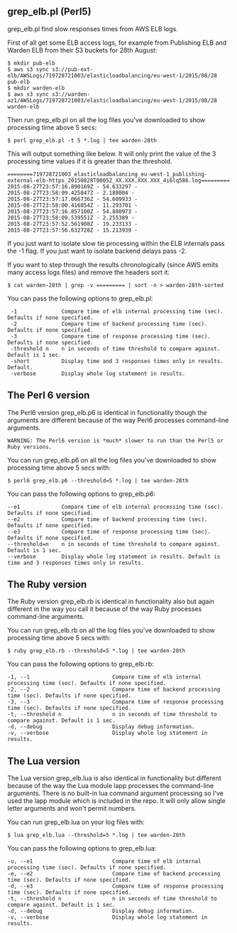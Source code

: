 ## grep_elb.pl (Perl5)

grep_elb.pl find slow responses times from AWS ELB logs. 

First of all get some ELB access logs, for example from Publishing ELB and Warden ELB from their S3 buckets for 28th August:

```
$ mkdir pub-elb
$ aws s3 sync s3://pub-ext-elb/AWSLogs/719728721003/elasticloadbalancing/eu-west-1/2015/08/28 pub-elb
$ mkdir warden-elb
$ aws s3 sync s3://warden-az1/AWSLogs/719728721003/elasticloadbalancing/eu-west-1/2015/08/28 warden-elb
```

Then run grep_elb.pl on all the log files you've downloaded to show processing time above 5 secs:

```
$ perl grep_elb.pl -t 5 *.log | tee warden-28th
```

This will output something like below. It will only print the value of the 3 processing time values if it is greater than the threshold. 

```
========719728721003_elasticloadbalancing_eu-west-1_publishing-external-elb-https_20150828T0005Z_XX.XXX.XXX.XXX_4i6lq586.log=========
2015-08-27T23:57:16.890169Z - 54.633297 -
2015-08-27T23:58:09.425847Z - 2.188004 -
2015-08-27T23:57:17.066736Z - 54.609933 -
2015-08-27T23:58:00.416854Z - 11.293701 -
2015-08-27T23:57:16.857100Z - 54.880973 -
2015-08-27T23:58:09.539551Z - 2.255389 -
2015-08-27T23:57:52.561908Z - 19.233133 -
2015-08-27T23:57:56.632728Z - 15.213939 -
```

If you just want to isolate slow tie processing within the ELB internals pass the -1 flag. If you just want to isolate backend delays pass -2. 

If you want to step through the results chronologically (since AWS emits many access logs files) and remove the headers sort it:

```
$ cat warden-28th | grep -v ========= | sort -n > warden-28th-sorted
```

You can pass the following options to grep_elb.pl: 

```
 -1              Compare time of elb internal processing time (sec). Defaults if none specified. 
 -2              Compare time of backend processing time (sec). Defaults if none specified. 
 -3              Compare time of response processing time (sec). Defaults if none specified. 
 -threshold n    n in seconds of time threshold to compare against. Default is 1 sec. 
 -short          Display time and 3 responses times only in results. Default. 
 -verbose        Display whole log statement in results.
```

## The Perl 6 version

The Perl6 version grep_elb.p6 is identical in functionality though the arguments are different because of the way Perl6 processes command-line arguments. 

```
WARNING: The Perl6 version is *much* slower to run than the Perl5 or Ruby versions. 
```

You can run grep_elb.p6 on all the log files you've downloaded to show processing time above 5 secs with:

```
$ perl6 grep_elb.p6 --threshold=5 *.log | tee warden-28th
```

You can pass the following options to grep_elb.p6: 

```
--e1             Compare time of elb internal processing time (sec). Defaults if none specified.
--e2             Compare time of backend processing time (sec). Defaults if none specified.
--e3             Compare time of response processing time (sec). Defaults if none specified.
--threshold=n    n in seconds of time threshold to compare against. Default is 1 sec.
--verbose        Display whole log statement in results. Default is time and 3 responses times only in results.
```

## The Ruby version

The Ruby version grep_elb.rb is identical in functionality also but again different in the way you call it because of the way Ruby processes command-line arguments. 

You can run grep_elb.rb on all the log files you've downloaded to show processing time above 5 secs with:

```
$ ruby grep_elb.rb --threshold=5 *.log | tee warden-28th
```

You can pass the following options to grep_elb.rb: 

```
-1, --1                          Compare time of elb internal processing time (sec). Defaults if none specified.
-2, --2                          Compare time of backend processing time (sec). Defaults if none specified.
-3, --3                          Compare time of response processing time (sec). Defaults if none specified.
-t, --threshold n                n in seconds of time threshold to compare against. Default is 1 sec.
-d, --debug                      Display debug information.
-v, --verbose                    Display whole log statement in results.
```

## The Lua version

The Lua version grep_elb.lua is also identical in functionality but different because of the way the Lua module lapp processes the command-line arguments. There is no built-in lua command argument processing so I've used the lapp module which is included in the repo. It will only allow single letter arguments and won't permit numbers. 

You can run grep_elb.lua on your log files with:

```
$ lua grep_elb.lua --threshold=5 *.log | tee warden-28th
```

You can pass the following options to grep_elb.lua: 

```
-u, --e1                         Compare time of elb internal processing time (sec). Defaults if none specified.
-e, --e2                         Compare time of backend processing time (sec). Defaults if none specified.
-d, --e3                         Compare time of response processing time (sec). Defaults if none specified.
-t, --threshold n                n in seconds of time threshold to compare against. Default is 1 sec.
-d, --debug                      Display debug information.
-v, --verbose                    Display whole log statement in results.
```